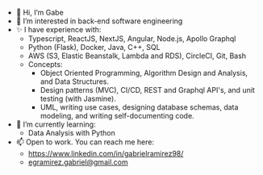 - 👋 Hi, I’m Gabe
- 👀 I’m interested in back-end software engineering
- ✨ I have experience with:
  - Typescript, ReactJS, NextJS, Angular, Node.js, Apollo Graphql 
  - Python (Flask), Docker, Java, C++, SQL
  - AWS (S3, Elastic Beanstalk, Lambda and RDS), CircleCI, Git, Bash
  - Concepts:
    - Object Oriented Programming, Algorithm Design and Analysis, and Data Structures.
    - Design patterns (MVC), CI/CD, REST and Graphql API's, and unit testing (with Jasmine).
    - UML, writing use cases, designing database schemas, data modeling, and writing self-documenting code.
- 🌱 I’m currently learning:
  - Data Analysis with Python
- 📫 Open to work. You can reach me here:
  - https://www.linkedin.com/in/gabrielramirez98/
  - egramirez.gabriel@gmail.com

<!---
genrique98/genrique98 is a ✨ special ✨ repository because its `README.md` (this file) appears on your GitHub profile.
You can click the Preview link to take a look at your changes.
--->
